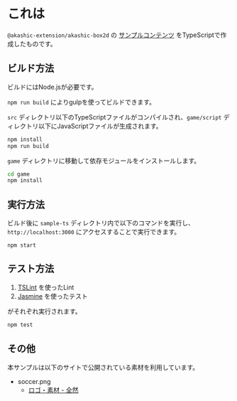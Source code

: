 # これは

`@akashic-extension/akashic-box2d` の [サンプルコンテンツ](../sample) をTypeScriptで作成したものです。

## ビルド方法

ビルドにはNode.jsが必要です。

`npm run build` によりgulpを使ってビルドできます。

`src` ディレクトリ以下のTypeScriptファイルがコンパイルされ、`game/script` ディレクトリ以下にJavaScriptファイルが生成されます。

```sh
npm install
npm run build
```

`game` ディレクトリに移動して依存モジュールをインストールします。

```sh
cd game
npm install
```

## 実行方法
ビルド後に `sample-ts` ディレクトリ内で以下のコマンドを実行し、 `http://localhost:3000` にアクセスすることで実行できます。

```
npm start
```

## テスト方法

1. [TSLint](https://github.com/palantir/tslint "TSLint") を使ったLint
2. [Jasmine](http://jasmine.github.io "Jasmine") を使ったテスト

がそれぞれ実行されます。

```sh
npm test
```

## その他

本サンプルは以下のサイトで公開されている素材を利用しています。
* soccer.png
  * [ロゴ・素材 - 全然](http://www37.atpages.jp/uurevzab/logo.php)
